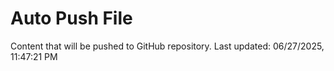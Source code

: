 # Auto Push File

Content that will be pushed to GitHub repository.
Last updated: 06/27/2025, 11:47:21 PM